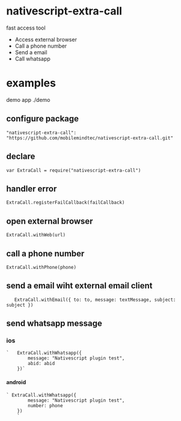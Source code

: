 # nativescript-extra-call

fast access tool 

- Access external browser
- Call a phone number
- Send a email
- Call whatsapp

# examples

demo app ./demo

## configure package

`"nativescript-extra-call": "https://github.com/mobilemindtec/nativescript-extra-call.git"`

## declare

`var ExtraCall = require("nativescript-extra-call")`

## handler error

`ExtraCall.registerFailCallback(failCallback)`

## open external browser

`ExtraCall.withWeb(url)`

## call a phone number

`ExtraCall.withPhone(phone)`

## send a email wiht external email client

`	ExtraCall.withEmail({
		to: to,
		message: textMessage,
		subject: subject
	})`
	
## send whatsapp message

### ios
	
	`	ExtraCall.withWhatsapp({
			message: "Nativescript plugin test",
			abid: abid
		})` 
	
#### android 

	` ExtraCall.withWhatsapp({
			message: "Nativescript plugin test",
			number: phone
		})
		`
